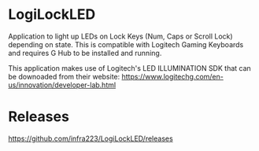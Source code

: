 # LogiLockLED
Application to light up LEDs on Lock Keys  (Num, Caps or Scroll Lock) depending on state.  This is compatible with Logitech Gaming Keyboards and requires G Hub to be installed and running.

This application makes use of Logitech's LED ILLUMINATION SDK that can be downoaded from their website: https://www.logitechg.com/en-us/innovation/developer-lab.html

# Releases
https://github.com/infra223/LogiLockLED/releases
